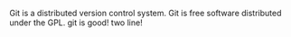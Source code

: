 Git is a distributed version control system.
Git is free software distributed under the GPL.
git is good!
two line!
